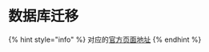 # 数据库迁移

{% hint style="info" %}
对应的[官方页面地址](https://contributing.bitwarden.com/contributing/database-migrations/)
{% endhint %}
